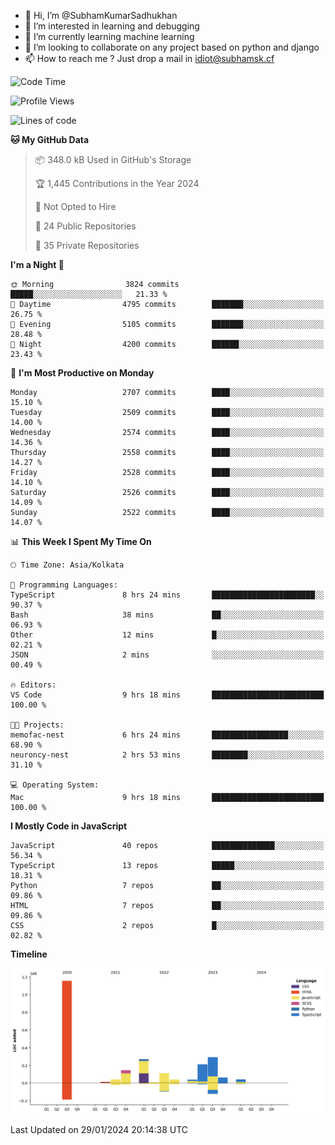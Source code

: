 - 👋 Hi, I’m @SubhamKumarSadhukhan
- 👀 I’m interested in learning and debugging
- 🌱 I’m currently learning machine learning
- 💞️ I’m looking to collaborate on any project based on python and django
- 📫 How to reach me ?
      Just drop a mail in idiot@subhamsk.cf

<!---
SubhamKumarSadhukhan/SubhamKumarSadhukhan is a ✨ special ✨ repository because its `README.md` (this file) appears on your GitHub profile.
You can click the Preview link to take a look at your changes.
--->


<!--START_SECTION:waka-->
![Code Time](http://img.shields.io/badge/Code%20Time-1%2C919%20hrs%2012%20mins-blue)

![Profile Views](http://img.shields.io/badge/Profile%20Views-0-blue)

![Lines of code](https://img.shields.io/badge/From%20Hello%20World%20I%27ve%20Written-2.4%20million%20lines%20of%20code-blue)

**🐱 My GitHub Data** 

> 📦 348.0 kB Used in GitHub's Storage 
 > 
> 🏆 1,445 Contributions in the Year 2024
 > 
> 🚫 Not Opted to Hire
 > 
> 📜 24 Public Repositories 
 > 
> 🔑 35 Private Repositories 
 > 
**I'm a Night 🦉** 

```text
🌞 Morning                3824 commits        █████░░░░░░░░░░░░░░░░░░░░   21.33 % 
🌆 Daytime                4795 commits        ███████░░░░░░░░░░░░░░░░░░   26.75 % 
🌃 Evening                5105 commits        ███████░░░░░░░░░░░░░░░░░░   28.48 % 
🌙 Night                  4200 commits        ██████░░░░░░░░░░░░░░░░░░░   23.43 % 
```
📅 **I'm Most Productive on Monday** 

```text
Monday                   2707 commits        ████░░░░░░░░░░░░░░░░░░░░░   15.10 % 
Tuesday                  2509 commits        ████░░░░░░░░░░░░░░░░░░░░░   14.00 % 
Wednesday                2574 commits        ████░░░░░░░░░░░░░░░░░░░░░   14.36 % 
Thursday                 2558 commits        ████░░░░░░░░░░░░░░░░░░░░░   14.27 % 
Friday                   2528 commits        ████░░░░░░░░░░░░░░░░░░░░░   14.10 % 
Saturday                 2526 commits        ████░░░░░░░░░░░░░░░░░░░░░   14.09 % 
Sunday                   2522 commits        ████░░░░░░░░░░░░░░░░░░░░░   14.07 % 
```


📊 **This Week I Spent My Time On** 

```text
🕑︎ Time Zone: Asia/Kolkata

💬 Programming Languages: 
TypeScript               8 hrs 24 mins       ███████████████████████░░   90.37 % 
Bash                     38 mins             ██░░░░░░░░░░░░░░░░░░░░░░░   06.93 % 
Other                    12 mins             █░░░░░░░░░░░░░░░░░░░░░░░░   02.21 % 
JSON                     2 mins              ░░░░░░░░░░░░░░░░░░░░░░░░░   00.49 % 

🔥 Editors: 
VS Code                  9 hrs 18 mins       █████████████████████████   100.00 % 

🐱‍💻 Projects: 
memofac-nest             6 hrs 24 mins       █████████████████░░░░░░░░   68.90 % 
neuroncy-nest            2 hrs 53 mins       ████████░░░░░░░░░░░░░░░░░   31.10 % 

💻 Operating System: 
Mac                      9 hrs 18 mins       █████████████████████████   100.00 % 
```

**I Mostly Code in JavaScript** 

```text
JavaScript               40 repos            ██████████████░░░░░░░░░░░   56.34 % 
TypeScript               13 repos            █████░░░░░░░░░░░░░░░░░░░░   18.31 % 
Python                   7 repos             ██░░░░░░░░░░░░░░░░░░░░░░░   09.86 % 
HTML                     7 repos             ██░░░░░░░░░░░░░░░░░░░░░░░   09.86 % 
CSS                      2 repos             █░░░░░░░░░░░░░░░░░░░░░░░░   02.82 % 
```



**Timeline**

![Lines of Code chart](https://raw.githubusercontent.com/SubhamKumarSadhukhan/SubhamKumarSadhukhan/main/assets/bar_graph.png)


 Last Updated on 29/01/2024 20:14:38 UTC
<!--END_SECTION:waka-->
